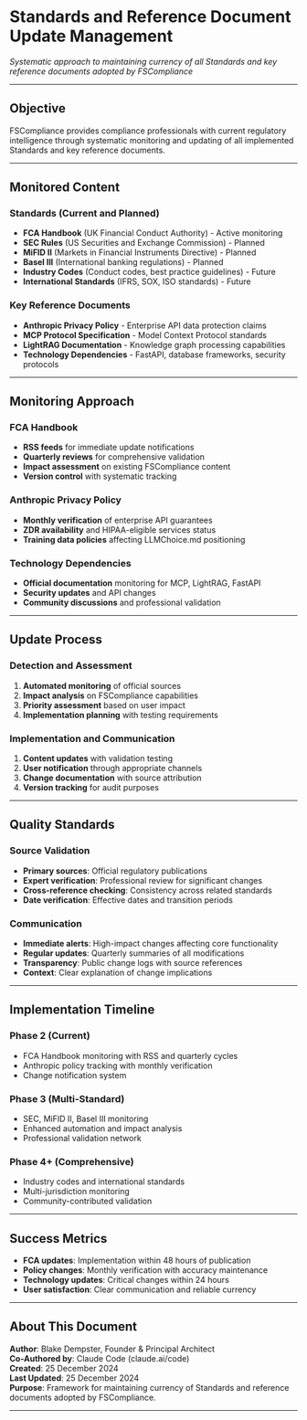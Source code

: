 # Standards and Reference Document Update Management

*Systematic approach to maintaining currency of all Standards and key reference documents adopted by FSCompliance*

---

## Objective

FSCompliance provides compliance professionals with current regulatory intelligence through systematic monitoring and updating of all implemented Standards and key reference documents.

---

## Monitored Content

### Standards (Current and Planned)
- **FCA Handbook** (UK Financial Conduct Authority) - Active monitoring
- **SEC Rules** (US Securities and Exchange Commission) - Planned
- **MiFID II** (Markets in Financial Instruments Directive) - Planned
- **Basel III** (International banking regulations) - Planned
- **Industry Codes** (Conduct codes, best practice guidelines) - Future
- **International Standards** (IFRS, SOX, ISO standards) - Future

### Key Reference Documents
- **Anthropic Privacy Policy** - Enterprise API data protection claims
- **MCP Protocol Specification** - Model Context Protocol standards
- **LightRAG Documentation** - Knowledge graph processing capabilities
- **Technology Dependencies** - FastAPI, database frameworks, security protocols

---

## Monitoring Approach

### FCA Handbook
- **RSS feeds** for immediate update notifications
- **Quarterly reviews** for comprehensive validation
- **Impact assessment** on existing FSCompliance content
- **Version control** with systematic tracking

### Anthropic Privacy Policy
- **Monthly verification** of enterprise API guarantees
- **ZDR availability** and HIPAA-eligible services status
- **Training data policies** affecting LLMChoice.md positioning

### Technology Dependencies
- **Official documentation** monitoring for MCP, LightRAG, FastAPI
- **Security updates** and API changes
- **Community discussions** and professional validation

---

## Update Process

### Detection and Assessment
1. **Automated monitoring** of official sources
2. **Impact analysis** on FSCompliance capabilities
3. **Priority assessment** based on user impact
4. **Implementation planning** with testing requirements

### Implementation and Communication
1. **Content updates** with validation testing
2. **User notification** through appropriate channels
3. **Change documentation** with source attribution
4. **Version tracking** for audit purposes

---

## Quality Standards

### Source Validation
- **Primary sources**: Official regulatory publications
- **Expert verification**: Professional review for significant changes
- **Cross-reference checking**: Consistency across related standards
- **Date verification**: Effective dates and transition periods

### Communication
- **Immediate alerts**: High-impact changes affecting core functionality
- **Regular updates**: Quarterly summaries of all modifications
- **Transparency**: Public change logs with source references
- **Context**: Clear explanation of change implications

---

## Implementation Timeline

### Phase 2 (Current)
- FCA Handbook monitoring with RSS and quarterly cycles
- Anthropic policy tracking with monthly verification
- Change notification system

### Phase 3 (Multi-Standard)
- SEC, MiFID II, Basel III monitoring
- Enhanced automation and impact analysis
- Professional validation network

### Phase 4+ (Comprehensive)
- Industry codes and international standards
- Multi-jurisdiction monitoring
- Community-contributed validation

---

## Success Metrics

- **FCA updates**: Implementation within 48 hours of publication
- **Policy changes**: Monthly verification with accuracy maintenance
- **Technology updates**: Critical changes within 24 hours
- **User satisfaction**: Clear communication and reliable currency

---

## About This Document

**Author**: Blake Dempster, Founder & Principal Architect  
**Co-Authored by**: Claude Code (claude.ai/code)  
**Created**: 25 December 2024  
**Last Updated**: 25 December 2024  
**Purpose**: Framework for maintaining currency of Standards and reference documents adopted by FSCompliance.

---